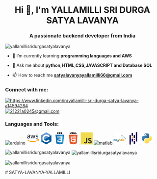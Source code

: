 <h1 align="center">Hi 👋, I'm YALLAMILLI SRI DURGA SATYA LAVANYA</h1>
<h3 align="center">A passionate backend developer from India</h3>

<p align="left"> <img src="https://komarev.com/ghpvc/?username=yallamillisridurgasatyalavanya&label=Profile%20views&color=0e75b6&style=flat" alt="yallamillisridurgasatyalavanya" /> </p>

- 🌱 I’m currently learning **programming languages and AWS**

- 💬 Ask me about **python,HTML,CSS,JAVASCRIPT and Database SQL**

- 📫 How to reach me **satyalavanyayallamilli66@gmail.com**

<h3 align="left">Connect with me:</h3>
<p align="left">
<a href="https://linkedin.com/in/https://www.linkedin.com/in/yallamilli-sri-durga-satya-lavanya-a14594284" target="blank"><img align="center" src="https://raw.githubusercontent.com/rahuldkjain/github-profile-readme-generator/master/src/images/icons/Social/linked-in-alt.svg" alt="https://www.linkedin.com/in/yallamilli-sri-durga-satya-lavanya-a14594284" height="30" width="40" /></a>
<a href="https://www.hackerearth.com/21221a0245@gmail.com" target="blank"><img align="center" src="https://raw.githubusercontent.com/rahuldkjain/github-profile-readme-generator/master/src/images/icons/Social/hackerearth.svg" alt="21221a0245@gmail.com" height="30" width="40" /></a>
</p>

<h3 align="left">Languages and Tools:</h3>
<p align="left"> <a href="https://www.arduino.cc/" target="_blank" rel="noreferrer"> <img src="https://cdn.worldvectorlogo.com/logos/arduino-1.svg" alt="arduino" width="40" height="40"/> </a> <a href="https://aws.amazon.com" target="_blank" rel="noreferrer"> <img src="https://raw.githubusercontent.com/devicons/devicon/master/icons/amazonwebservices/amazonwebservices-original-wordmark.svg" alt="aws" width="40" height="40"/> </a> <a href="https://www.cprogramming.com/" target="_blank" rel="noreferrer"> <img src="https://raw.githubusercontent.com/devicons/devicon/master/icons/c/c-original.svg" alt="c" width="40" height="40"/> </a> <a href="https://www.w3schools.com/css/" target="_blank" rel="noreferrer"> <img src="https://raw.githubusercontent.com/devicons/devicon/master/icons/css3/css3-original-wordmark.svg" alt="css3" width="40" height="40"/> </a> <a href="https://www.w3.org/html/" target="_blank" rel="noreferrer"> <img src="https://raw.githubusercontent.com/devicons/devicon/master/icons/html5/html5-original-wordmark.svg" alt="html5" width="40" height="40"/> </a> <a href="https://developer.mozilla.org/en-US/docs/Web/JavaScript" target="_blank" rel="noreferrer"> <img src="https://raw.githubusercontent.com/devicons/devicon/master/icons/javascript/javascript-original.svg" alt="javascript" width="40" height="40"/> </a> <a href="https://www.mathworks.com/" target="_blank" rel="noreferrer"> <img src="https://upload.wikimedia.org/wikipedia/commons/2/21/Matlab_Logo.png" alt="matlab" width="40" height="40"/> </a> <a href="https://www.mysql.com/" target="_blank" rel="noreferrer"> <img src="https://raw.githubusercontent.com/devicons/devicon/master/icons/mysql/mysql-original-wordmark.svg" alt="mysql" width="40" height="40"/> </a> <a href="https://pandas.pydata.org/" target="_blank" rel="noreferrer"> <img src="https://raw.githubusercontent.com/devicons/devicon/2ae2a900d2f041da66e950e4d48052658d850630/icons/pandas/pandas-original.svg" alt="pandas" width="40" height="40"/> </a> <a href="https://www.python.org" target="_blank" rel="noreferrer"> <img src="https://raw.githubusercontent.com/devicons/devicon/master/icons/python/python-original.svg" alt="python" width="40" height="40"/> </a> </p>

<p><img align="left" src="https://github-readme-stats.vercel.app/api/top-langs?username=yallamillisridurgasatyalavanya&show_icons=true&locale=en&layout=compact" alt="yallamillisridurgasatyalavanya" /></p>

<p>&nbsp;<img align="center" src="https://github-readme-stats.vercel.app/api?username=yallamillisridurgasatyalavanya&show_icons=true&locale=en" alt="yallamillisridurgasatyalavanya" /></p>

<p><img align="center" src="https://github-readme-streak-stats.herokuapp.com/?user=yallamillisridurgasatyalavanya&" alt="yallamillisridurgasatyalavanya" /></p>
# SATYA-LAVANYA-YALLAMILLI
